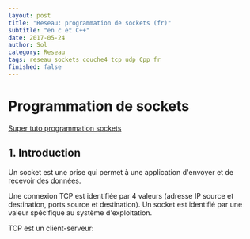 ```yaml
---
layout: post
title: "Reseau: programmation de sockets (fr)"
subtitle: "en c et C++"
date: 2017-05-24
author: Sol
category: Reseau
tags: reseau sockets couche4 tcp udp Cpp fr
finished: false
---
```


# Programmation de sockets

[Super tuto programmation sockets](http://broux.developpez.com/articles/c/sockets/)

## 1. Introduction

Un socket est une prise qui permet à une application d'envoyer et de recevoir des données.

Une connexion TCP est identifiée par 4 valeurs (adresse IP source et destination, ports source et destination). Un socket est identifié par une valeur spécifique au système d'exploitation.

TCP est un client-serveur: